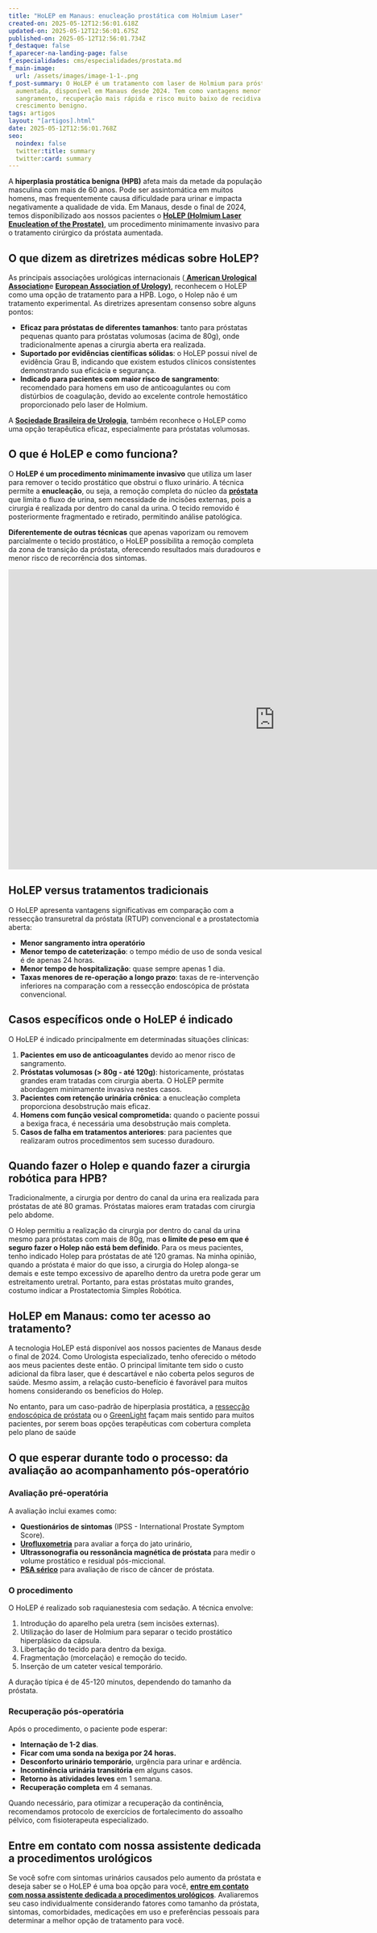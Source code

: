 ```yaml
---
title: "HoLEP em Manaus: enucleação prostática com Holmium Laser"
created-on: 2025-05-12T12:56:01.618Z
updated-on: 2025-05-12T12:56:01.675Z
published-on: 2025-05-12T12:56:01.734Z
f_destaque: false
f_aparecer-na-landing-page: false
f_especialidades: cms/especialidades/prostata.md
f_main-image:
  url: /assets/images/image-1-1-.png
f_post-summary: O HoLEP é um tratamento com laser de Holmium para próstata
  aumentada, disponível em Manaus desde 2024. Tem como vantagens menor
  sangramento, recuperação mais rápida e risco muito baixo de recidiva do
  crescimento benigno.
tags: artigos
layout: "[artigos].html"
date: 2025-05-12T12:56:01.768Z
seo:
  noindex: false
  twitter:title: summary
  twitter:card: summary
---
```

A **hiperplasia prostática benigna (HPB)** afeta mais da metade da população masculina com mais de 60 anos. Pode ser assintomática em muitos homens, mas frequentemente causa dificuldade para urinar e impacta negativamente a qualidade de vida. Em Manaus, desde o final de 2024, temos disponibilizado aos nossos pacientes o **[HoLEP (Holmium Laser Enucleation of the Prostate)](https://uroconsult.com.br/artigos/holep-tratamento-moderno-e-minimamente-invasivo-para-prostata-aumentada/)**, um procedimento minimamente invasivo para o tratamento cirúrgico da próstata aumentada.

## **O que dizem as diretrizes médicas sobre HoLEP?**

As principais associações urológicas internacionais ([ **American Urological Association**](https://www.auanet.org/)e **[European Association of Urology)](https://uroweb.org/)**, reconhecem o HoLEP como uma opção de tratamento para a HPB. Logo, o Holep não é um tratamento experimental. As diretrizes apresentam consenso sobre alguns pontos: 

* **Eficaz para próstatas de diferentes tamanhos**: tanto para próstatas pequenas quanto para próstatas volumosas (acima de 80g), onde tradicionalmente apenas a cirurgia aberta era realizada.
* **Suportado por evidências científicas sólidas**: o HoLEP possui nível de evidência Grau B, indicando que existem estudos clínicos consistentes demonstrando sua eficácia e segurança.
* **Indicado para pacientes com maior risco de sangramento**: recomendado para homens em uso de anticoagulantes ou com distúrbios de coagulação, devido ao excelente controle hemostático proporcionado pelo laser de Holmium.

A **[Sociedade Brasileira de Urologia](https://portaldaurologia.org.br/)**, também reconhece o HoLEP como uma opção terapêutica eficaz, especialmente para próstatas volumosas.

## **O que é HoLEP e como funciona?**

O **HoLEP é um procedimento minimamente invasivo** que utiliza um laser para remover o tecido prostático que obstrui o fluxo urinário. A técnica permite a **enucleação**, ou seja, a remoção completa do núcleo da **[próstata](https://uroconsult.com.br/artigos/a-prostata-e-sua-importancia-na-saude-masculina/)** que limita o fluxo de urina, sem necessidade de incisões externas, pois a cirurgia é realizada por dentro do canal da urina. O tecido removido é posteriormente fragmentado e retirado, permitindo análise patológica.

**Diferentemente de outras técnicas** que apenas vaporizam ou removem parcialmente o tecido prostático, o HoLEP possibilita a remoção completa da zona de transição da próstata, oferecendo resultados mais duradouros e menor risco de recorrência dos sintomas.

<iframe width="1058" height="595" src="https://www.youtube.com/embed/Np8U0eQ4tpY" title="Holep: entenda a enucleação da próstata" frameborder="0" allow="accelerometer; autoplay; clipboard-write; encrypted-media; gyroscope; picture-in-picture; web-share" referrerpolicy="strict-origin-when-cross-origin" allowfullscreen></iframe>

## **HoLEP versus tratamentos tradicionais**

O HoLEP apresenta vantagens significativas em comparação com a ressecção transuretral da próstata (RTUP) convencional e a prostatectomia aberta:

* **Menor sangramento intra operatório**
* **Menor tempo de cateterização**: o tempo médio de uso de sonda vesical é de apenas 24 horas.
* **Menor tempo de hospitalização**: quase sempre apenas 1 dia.
* **Taxas menores de re-operação a longo prazo**: taxas de re-intervenção inferiores na comparação com a ressecção endoscópica de próstata convencional.

## **Casos específicos onde o HoLEP é indicado**

O HoLEP é indicado principalmente em determinadas situações clínicas:

1. **Pacientes em uso de anticoagulantes** devido ao menor risco de sangramento.
2. **Próstatas volumosas (> 80g - até 120g)**: historicamente, próstatas grandes eram tratadas com cirurgia aberta. O HoLEP permite abordagem minimamente invasiva nestes casos.
3. **Pacientes com retenção urinária crônica**: a enucleação completa proporciona desobstrução mais eficaz.
4. **Homens com função vesical comprometida:** quando o paciente possui a bexiga fraca, é necessária uma desobstrução mais completa.
5. **Casos de falha em tratamentos anteriores**: para pacientes que realizaram outros procedimentos sem sucesso duradouro.

## **Quando fazer o Holep e quando fazer a cirurgia robótica para HPB?**

Tradicionalmente, a cirurgia por dentro do canal da urina era realizada para próstatas de até 80 gramas. Próstatas maiores eram tratadas com cirurgia pelo abdome.

O Holep permitiu a realização da cirurgia por dentro do canal da urina mesmo para próstatas com mais de 80g, mas **o limite de peso em que é seguro fazer o Holep não está bem definido**. Para os meus pacientes, tenho indicado Holep para próstatas de até 120 gramas. Na minha opinião, quando a próstata é maior do que isso, a cirurgia do Holep alonga-se demais e este tempo excessivo de aparelho dentro da uretra pode gerar um estreitamento uretral. Portanto, para estas próstatas muito grandes, costumo indicar a Prostatectomia Simples Robótica.

## **HoLEP em Manaus: como ter acesso ao tratamento?**

A tecnologia HoLEP está disponível aos nossos pacientes de Manaus desde o final de 2024. Como Urologista especializado, tenho oferecido o método aos meus pacientes deste então. O principal limitante tem sido o custo adicional da fibra laser, que é descartável e não coberta pelos seguros de saúde. Mesmo assim, a relação custo-benefício é favorável para muitos homens considerando os benefícios do Holep.

No entanto, para um caso-padrão de hiperplasia prostática, a [ressecção endoscópica de próstata](https://uroconsult.com.br/artigos/transuretral-resseccao-da-prostata-rtu-uma-excelente-opcao-de-tratamento-da-hiperplasia-prostatica-benigna/) ou o [GreenLight](https://uroconsult.com.br/artigos/entenda-o-greenlight/) façam mais sentido para muitos pacientes, por serem boas opções terapêuticas com cobertura completa pelo plano de saúde

## **O que esperar durante todo o processo: da avaliação ao acompanhamento pós-operatório**

### **Avaliação pré-operatória**

A avaliação inclui exames como:

* **Questionários de sintomas** (IPSS - International Prostate Symptom Score).
* **[Urofluxometria](https://uroconsult.com.br/artigos/urofluxometria/)** para avaliar a força do jato urinário,
* **Ultrassonografia ou ressonância magnética de próstata** para medir o volume prostático e residual pós-miccional.
* **[PSA sérico](https://uroconsult.com.br/artigos/o-exame-de-psa/)** para avaliação de risco de câncer de próstata.

### **O procedimento**

O HoLEP é realizado sob raquianestesia com sedação. A técnica envolve:

1. Introdução do aparelho pela uretra (sem incisões externas).
2. Utilização do laser de Holmium para separar o tecido prostático hiperplásico da cápsula.
3. Libertação do tecido para dentro da bexiga.
4. Fragmentação (morcelação) e remoção do tecido.
5. Inserção de um cateter vesical temporário.

A duração típica é de 45-120 minutos, dependendo do tamanho da próstata.

### **Recuperação pós-operatória**

Após o procedimento, o paciente pode esperar:

* **Internação de 1-2 dias**.
* **Ficar com uma sonda na bexiga por 24 horas.**
* **Desconforto urinário temporário**, urgência para urinar e ardência.
* **Incontinência urinária transitória** em alguns casos.
* **Retorno às atividades leves** em 1 semana.
* **Recuperação completa** em 4 semanas.

Quando necessário, para otimizar a recuperação da continência, recomendamos protocolo de exercícios de fortalecimento do assoalho pélvico, com fisioterapeuta especializado.

## **Entre em contato com nossa assistente dedicada a procedimentos urológicos**

Se você sofre com sintomas urinários causados pelo aumento da próstata e deseja saber se o HoLEP é uma boa opção para você, **[entre em contato com nossa assistente dedicada a procedimentos urológicos](https://api.whatsapp.com/send?phone=5592982252490)**. Avaliaremos seu caso individualmente considerando fatores como tamanho da próstata, sintomas, comorbidades, medicações em uso e preferências pessoais para determinar a melhor opção de tratamento para você.